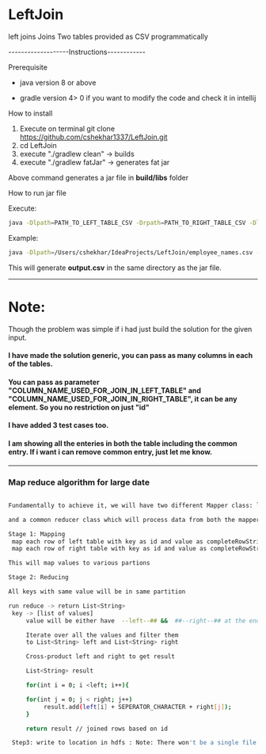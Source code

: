 # LeftJoin
left joins Joins Two tables provided as CSV  programmatically 

-------------------Instructions------------

Prerequisite 
- java version 8 or above


- gradle version 4> 0 if you want to modify the code and check it in intellij


How to install
1. Execute on terminal git clone https://github.com/cshekhar1337/LeftJoin.git
2. cd LeftJoin
3. execute "./gradlew clean" -> builds
4. execute "./gradlew fatJar" -> generates fat jar

Above command generates a jar file in **build/libs** folder 

How to run jar file

Execute:
```sh
java -Dlpath=PATH_TO_LEFT_TABLE_CSV -Drpath=PATH_TO_RIGHT_TABLE_CSV -DlCol=COLUMN_NAME_USED_FOR_JOIN_IN_LEFT_TABLE -DrCol=COLUMN_NAME_USED_FOR_JOIN_IN_RIGHT_TABLE -jar LeftJoin-all-1.0.jar 
```
Example:
```sh
java -Dlpath=/Users/cshekhar/IdeaProjects/LeftJoin/employee_names.csv -Drpath=/Users/cshekhar/IdeaProjects/LeftJoin/employee_pay.csv -DlCol=id -DrCol=id -jar build/libs/LeftJoin-all-1.0.jar 
```
This will generate **output.csv**  in the same directory as the jar file.

-------------------------------
# Note:

Though the problem was simple if i had just build the solution for the given input.

#### I have made the solution generic, you can pass as many columns in each of the tables.

#### You can pass as parameter "COLUMN_NAME_USED_FOR_JOIN_IN_LEFT_TABLE" and "COLUMN_NAME_USED_FOR_JOIN_IN_RIGHT_TABLE", it can be any element. So you no restriction on just "id"

#### I have added 3 test cases too.

#### I am showing all the enteries in both the table including the common entry. If i want i can remove common entry, just let me know.

-------------------------------------------------------------
### Map reduce algorithm for large date
```sh

Fundamentally to achieve it, we will have two different Mapper class: leftMapper, rightMapper

and a common reducer class which will process data from both the mapper

Stage 1: Mapping 
 map each row of left table with key as id and value as completeRowString+"##--left--##" for left table: leftMapper
 map each row of right table with key as id and value as completeRowString+"##--right--##" for right table: rightMapper

This will map values to various partions 

Stage 2: Reducing

All keys with same value will be in same partition

run reduce -> return List<String>
 key -> [list of values]
     value will be either have  --left--## &&  ##--right--## at the end

     Iterate over all the values and filter them 
     to List<String> left and List<String> right

     Cross-product left and right to get result

     List<String> result

     for(int i = 0; i <left; i++){

     for(int j = 0; j < right; j++)
          result.add(left[i] + SEPERATOR_CHARACTER + right[j]);
     }

     return result // joined rows based on id

 Step3: write to location in hdfs : Note: There won't be a single file. Each partition will generate one part.00X file

```








